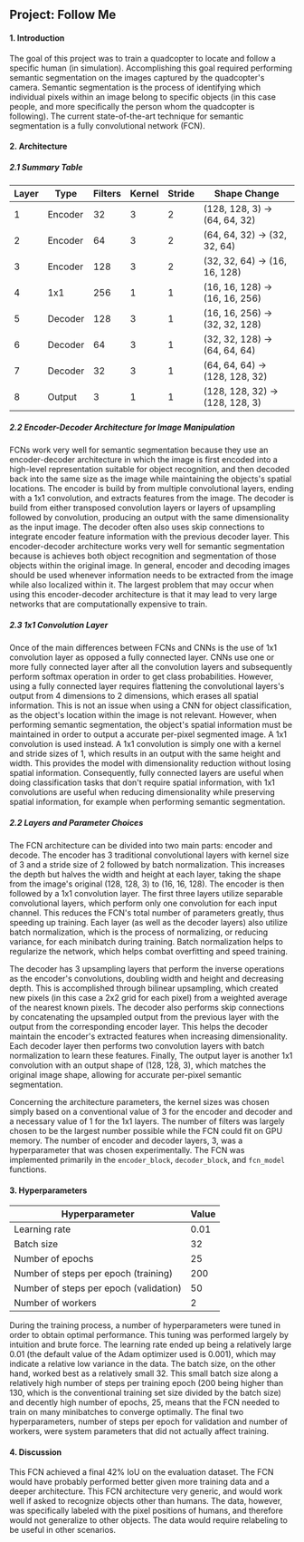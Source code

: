 ## Project: Follow Me

#### 1. Introduction
The goal of this project was to train a quadcopter to locate and follow a specific human (in simulation).
Accomplishing this goal required performing semantic segmentation on the images captured by the quadcopter's camera.
Semantic segmentation is the process of identifying which individual pixels within an image belong to specific objects
(in this case people, and more specifically the person whom the quadcopter is following). The current state-of-the-art 
technique for semantic segmentation is a fully convolutional network (FCN). 

#### 2. Architecture
##### 2.1 Summary Table
Layer | Type | Filters | Kernel | Stride | Shape Change
--- | --- | --- | --- | --- | ---
1 | Encoder | 32 | 3 | 2 | (128, 128, 3) &rarr; (64, 64, 32)
2 | Encoder | 64 | 3 | 2 | (64, 64, 32) &rarr; (32, 32, 64)
3 | Encoder | 128 | 3 | 2 | (32, 32, 64) &rarr; (16, 16, 128)
4 | 1x1 | 256 | 1 | 1 | (16, 16, 128) &rarr; (16, 16, 256)
5 | Decoder | 128 | 3 | 1 | (16, 16, 256) &rarr; (32, 32, 128)
6 | Decoder | 64 | 3 | 1 | (32, 32, 128) &rarr; (64, 64, 64)
7 | Decoder | 32 | 3 | 1 | (64, 64, 64) &rarr; (128, 128, 32)
8 | Output | 3 | 1 | 1 | (128, 128, 32) &rarr; (128, 128, 3)

##### 2.2 Encoder-Decoder Architecture for Image Manipulation
FCNs work very well for semantic segmentation because they use an encoder-decoder architecture in which the image is first 
encoded into a high-level representation suitable for object recognition, and then decoded back into the same size as 
the image while maintaining the objects's spatial locations. The encoder is build by from multiple convolutional layers,
ending with a 1x1 convolution, and extracts features from the image. The decoder is build from either transposed
convolution layers or layers of upsampling followed by convolution, producing an output with the same dimensionality
as the input image. The decoder often also uses skip connections to integrate encoder feature information with the 
previous decoder layer. This encoder-decoder architecture works very well for semantic segmentation because is achieves
both object recognition and segmentation of those objects within the original image. In general, encoder and decoding
images should be used whenever information needs to be extracted from the image while also localized within it. The largest
problem that may occur when using this encoder-decoder architecture is that it may lead to very large networks that are
computationally expensive to train. 

##### 2.3 1x1 Convolution Layer
Once of the main differences between FCNs and CNNs is the use of 1x1 convolution layer as opposed a fully connected layer.
CNNs use one or more fully connected layer after all the convolution layers and subsequently perform softmax operation
in order to get class probabilities. However, using a fully connected layer requires flattening the convolutional layers's output
from 4 dimensions to 2 dimensions, which erases all spatial information. This is not an issue when using a CNN for 
object classification, as the object's location within the image is not relevant. However, when performing semantic
segmentation, the object's spatial information must be maintained in order to output a accurate per-pixel segmented image.
A 1x1 convolution is used instead. A 1x1 convolution is simply one with a kernel and stride sizes of 1, which results 
in an output with the same height and width. This provides the model with dimensionality reduction without losing spatial
information. Consequently, fully connected layers are useful when doing classification tasks that don't require spatial
information, with 1x1 convolutions are useful when reducing dimensionality while preserving spatial information, for
example when performing semantic segmentation.

##### 2.2 Layers and Parameter Choices 
The FCN architecture can be divided into two main parts: encoder and decode. The encoder has 3 traditional convolutional layers with 
kernel size of 3 and a stride size of 2 followed by batch normalization. This increases the depth but halves the width 
and height at each layer, taking the shape from the image's original (128, 128, 3) to (16, 16, 128). The encoder is then
followed by a 1x1 convolution layer. The first three layers utilize separable convolutional layers, which perform only
one convolution for each input channel. This reduces the FCN's total number of parameters greatly, thus speeding up training.
Each layer (as well as the decoder layers) also utilize batch normalization, which is the process of normalizing, or 
reducing variance, for each minibatch during training. Batch normalization helps to regularize the network, which helps
combat overfitting and speed training.

The decoder has 3 upsampling layers that perform the inverse operations as the encoder's convolutions, doubling width and height and decreasing 
depth. This is accomplished through bilinear upsampling, which created new pixels (in this case a 2x2 grid for each pixel)
from a weighted average of the nearest known pixels. The decoder also performs skip connections by concatenating the 
upsampled output from the previous layer with the output from the corresponding encoder layer. This helps the decoder
maintain the encoder's extracted features when increasing dimensionality. Each decoder layer then performs two convolution
layers with batch normalization to learn these features. Finally, The  output layer is another 1x1 convolution with an 
output shape of (128, 128, 3), which matches the original image shape, allowing for accurate per-pixel semantic segmentation.

Concerning the architecture parameters, the kernel sizes was chosen simply based on a conventional value of 3 for the encoder and decoder
and a necessary value of 1 for the 1x1 layers. The number of filters was largely chosen to be the largest number possible while the
FCN could fit on GPU memory. The number of encoder and decoder layers, 3, was a hyperparameter that was chosen 
experimentally. The FCN was implemented primarily in the `encoder_block`, `decoder_block`, and `fcn_model` functions.

#### 3. Hyperparameters
Hyperparameter | Value
--- | ---
Learning rate | 0.01
Batch size | 32
Number of epochs | 25
Number of steps per epoch (training) | 200
Number of steps per epoch (validation) | 50
Number of workers | 2

During the training process, a number of hyperparameters were tuned in order to obtain optimal performance. This tuning
was performed largely by intuition and brute force. The learning rate ended up being a relatively large 0.01 (the
default value of the Adam optimizer used is 0.001), which may indicate a relative low variance in
the data. The batch size, on the other hand, worked best as a relatively small 32. This small
batch size along a relatively high number of steps per training epoch (200 being higher than 130, which is the
conventional training set size divided by the batch size) and decently high number of epochs, 25, means that the FCN
needed to train on many minibatches to converge optimally. The final two hyperparameters, number of steps per epoch for
validation and number of workers, were system parameters that did not actually affect training.  

#### 4. Discussion
This FCN achieved a final 42% IoU on the evaluation dataset. The FCN would have probably performed better given more 
training data and a deeper architecture. This FCN architecture very generic, and would work well if asked to recognize
objects other than humans. The data, however, was specifically labeled with the pixel positions of humans, and
therefore would not generalize to other objects. The data would require relabeling to be useful in other scenarios.